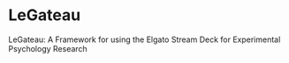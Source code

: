 # LeGateau
LeGateau: A Framework for using the Elgato Stream Deck for Experimental Psychology Research
